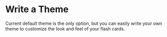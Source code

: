 # Write a Theme

Current default theme is the only option, but you can easily write your own theme to customize the look and feel of your flash cards.
